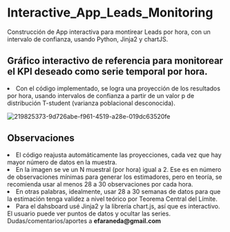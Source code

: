 # Interactive_App_Leads_Monitoring
Construcción de App interactiva para montirear Leads por hora, con un intervalo de confianza, usando Python, Jinja2 y chartJS.
<h2>Gráfico interactivo de referencia para monitorear el KPI deseado como serie temporal por hora. </h2>
<li> Con el código implementado, se logra una proyección de los resultados por hora, usando intervalos de confianza a partir de un valor p de distribución T-student (varianza poblacional desconocida).

![219825373-9d726abe-f961-4519-a28e-019dc63520fe](https://user-images.githubusercontent.com/71103961/219827731-bf8c056d-fac4-4c7e-a729-451c52f7c625.png)

<h2>Observaciones</h2>
<li> El código reajusta automáticamente las proyecciones, cada vez que hay mayor número de datos en la muestra.
<li> En la imagen se ve un N muestral (por hora) igual a 2. Ese es en número de observaciones mínimas para generar los estimadores, pero en teoría, se recomienda usar al menos 28 a 30 observaciones por cada hora.
<li> En otras palabras, idealmente, usar 28 a 30 semanas de datos para que la estimación tenga validez a nivel teórico por Teorema Central del Límite.
<li> Para el dahsboard usé Jinja2 y la librería chart.js, así que es interactivo. El usuario puede ver puntos de datos y ocultar las series.
Dudas/comentarios/aportes a <b>efaraneda@gmail.com</b>

